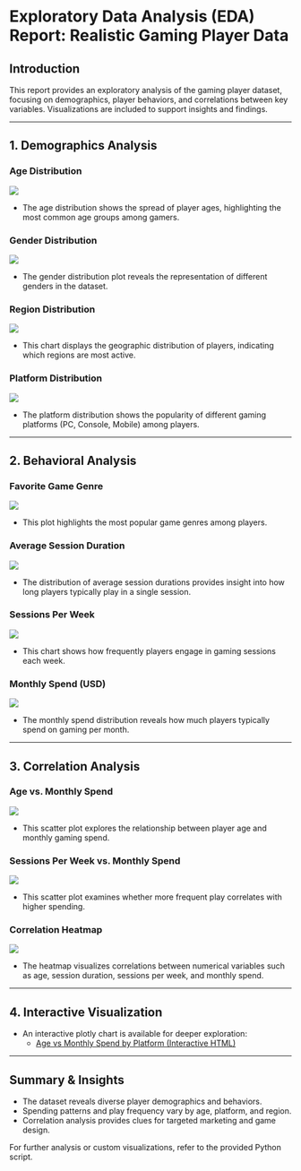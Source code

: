 # Exploratory Data Analysis (EDA) Report: Realistic Gaming Player Data

## Introduction
This report provides an exploratory analysis of the gaming player dataset, focusing on demographics, player behaviors, and correlations between key variables. Visualizations are included to support insights and findings.

---

## 1. Demographics Analysis

### Age Distribution
![](eda_images/age_distribution.png)
- The age distribution shows the spread of player ages, highlighting the most common age groups among gamers.

### Gender Distribution
![](eda_images/gender_distribution.png)
- The gender distribution plot reveals the representation of different genders in the dataset.

### Region Distribution
![](eda_images/region_distribution.png)
- This chart displays the geographic distribution of players, indicating which regions are most active.

### Platform Distribution
![](eda_images/platform_distribution.png)
- The platform distribution shows the popularity of different gaming platforms (PC, Console, Mobile) among players.

---

## 2. Behavioral Analysis

### Favorite Game Genre
![](eda_images/favorite_genre.png)
- This plot highlights the most popular game genres among players.

### Average Session Duration
![](eda_images/avg_session_duration.png)
- The distribution of average session durations provides insight into how long players typically play in a single session.

### Sessions Per Week
![](eda_images/sessions_per_week.png)
- This chart shows how frequently players engage in gaming sessions each week.

### Monthly Spend (USD)
![](eda_images/monthly_spend.png)
- The monthly spend distribution reveals how much players typically spend on gaming per month.

---

## 3. Correlation Analysis

### Age vs. Monthly Spend
![](eda_images/age_vs_spend.png)
- This scatter plot explores the relationship between player age and monthly gaming spend.

### Sessions Per Week vs. Monthly Spend
![](eda_images/sessions_vs_spend.png)
- This scatter plot examines whether more frequent play correlates with higher spending.

### Correlation Heatmap
![](eda_images/correlation_heatmap.png)
- The heatmap visualizes correlations between numerical variables such as age, session duration, sessions per week, and monthly spend.

---

## 4. Interactive Visualization

- An interactive plotly chart is available for deeper exploration:
  - [Age vs Monthly Spend by Platform (Interactive HTML)](eda_images/age_vs_spend_platform.html)

---

## Summary & Insights
- The dataset reveals diverse player demographics and behaviors.
- Spending patterns and play frequency vary by age, platform, and region.
- Correlation analysis provides clues for targeted marketing and game design.

For further analysis or custom visualizations, refer to the provided Python script. 